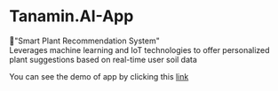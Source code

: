 # Tanamin.AI-App
🌱"Smart Plant Recommendation System"<br>
Leverages machine learning and IoT technologies to offer personalized plant suggestions based on real-time user soil data

You can see the demo of app by clicking this [link](https://drive.google.com/file/d/1KKzYg4utEzvX4K0dlVZ7nq-LM6VBBx7E/view?usp=drive_link)
